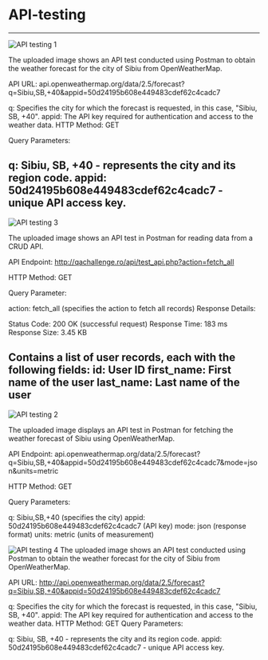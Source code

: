 # API-testing
---

![API testing 1](https://github.com/GeoBaragan/API-testing/assets/167702080/f5060c96-8d06-4bd3-aa32-18e5cb35336b)

The uploaded image shows an API test conducted using Postman to obtain the weather forecast for the city of Sibiu from OpenWeatherMap. 

API URL: api.openweathermap.org/data/2.5/forecast?q=Sibiu,SB,+40&appid=50d24195b608e449483cdef62c4cadc7

q: Specifies the city for which the forecast is requested, in this case, "Sibiu, SB, +40".
appid: The API key required for authentication and access to the weather data.
HTTP Method: GET

Query Parameters:

q: Sibiu, SB, +40 - represents the city and its region code.
appid: 50d24195b608e449483cdef62c4cadc7 - unique API access key.
---
![API testing 3](https://github.com/GeoBaragan/API-testing/assets/167702080/054a527e-218b-430f-8c64-0c8618e8ec69)

The uploaded image shows an API test in Postman for reading data from a CRUD API.

API Endpoint: http://qachallenge.ro/api/test_api.php?action=fetch_all

HTTP Method: GET

Query Parameter:

action: fetch_all (specifies the action to fetch all records)
Response Details:

Status Code: 200 OK (successful request)
Response Time: 183 ms
Response Size: 3.45 KB

Contains a list of user records, each with the following fields:
id: User ID
first_name: First name of the user
last_name: Last name of the user
---
![API testing 2](https://github.com/GeoBaragan/API-testing/assets/167702080/2f580d36-72e4-47fb-819b-1ddf357c17f5)

The uploaded image displays an API test in Postman for fetching the weather forecast of Sibiu using OpenWeatherMap.

API Endpoint: api.openweathermap.org/data/2.5/forecast?q=Sibiu,SB,+40&appid=50d24195b608e449483cdef62c4cadc7&mode=json&units=metric

HTTP Method: GET

Query Parameters:

q: Sibiu,SB,+40 (specifies the city)
appid: 50d24195b608e449483cdef62c4cadc7 (API key)
mode: json (response format)
units: metric (units of measurement)

![API testing 4](https://github.com/GeoBaragan/API-testing/assets/167702080/3d27b23f-e866-4b41-a7c8-9d00cc793fcf)
The uploaded image shows an API test conducted using Postman to obtain the weather forecast for the city of Sibiu from OpenWeatherMap.

API URL: http://api.openweathermap.org/data/2.5/forecast?q=Sibiu,SB,+40&appid=50d24195b608e449483cdef62c4cadc7

q: Specifies the city for which the forecast is requested, in this case, "Sibiu, SB, +40".
appid: The API key required for authentication and access to the weather data.
HTTP Method: GET
Query Parameters:

q: Sibiu, SB, +40 - represents the city and its region code.
appid: 50d24195b608e449483cdef62c4cadc7 - unique API access key.






